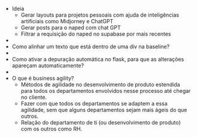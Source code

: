 - Ideia
	- Gerar layouts para projetos pessoais com ajuda de inteligências artificiais como Midjorney e ChatGPT
	- Gerar posts para o naped com chat GPT
	- Filtrar a requisição do naped no supabase por mais recentes
-
- Como alinhar um texto que está dentro de uma div na baseline?
-
- Como ativar a depuração automática no flask, para que as alterações apareçam automaticamente?
-
- O que é business agility?
	- Métodos de agilidade no desenvolvimento de produto estendida para todos os departamentos envolvidos nesse processo até chegar no cliente.
	- Fazer com que todos os departamentos se adaptem a essa agilidade, sem que alguns departamentos sejam mais ágeis do que outros.
	- Relação do departamento de ti (ou desenvolvimento de produto) com os outros como RH.